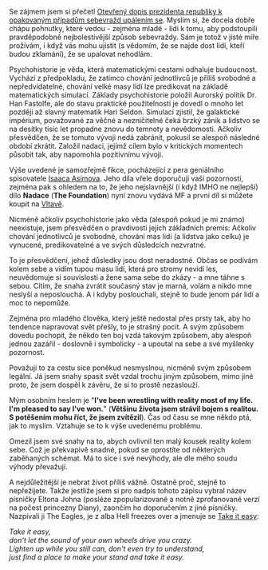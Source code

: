 <!-- dcterms:identifier = riderweblog#41 -->
<!-- dcterms:title = Like a candle in the wind... -->
<!-- np9:categoryId = 2 -->
<!-- x4w:category = Lidé a jiná zvěř -->
<!-- np9:authorId = 1 -->
<!-- np9:authorEmail = michal.valasek@altairis.cz -->
<!-- dcterms:creator = Michal Altair Valášek -->
<!-- dcterms:created = 2003-04-10T12:02:37+02:00 -->
<!-- dcterms:dateAccepted = 2003-04-10T12:02:37+02:00 -->

<p>Se zájmem jsem si přečetl <a href="http://www.klaus.cz/klaus2/asp/clanek.asp?id=GJeaEl15kfEr">Otevřený dopis prezidenta republiky k opakovaným případům sebevražd upálením se</a>. Myslím si, že docela dobře chápu pohnutky, které vedou - zejména mladé - lidi k tomu, aby podstoupili pravděpodobně nejbolestivější způsob sebevraždy. Sám je totož v jisté míře prožívám, i když vás mohu ujistit (s vědomím, že se najde dost lidí, kteří budou zklamání), že se upalovat nehodlám.</p>
<p>Psychohistorie je věda, která matematickými cestami odhaluje budoucnost. Vychází z předpokladu, že zatímco chování jednotlivců je příliš svobodné a nepředvídatelné, chování velké masy lidí lze predikovat na základě matematických simulací. Základy psychohistorie položil Aurorský politik Dr. Han Fastolfe, ale do stavu praktické použitelnosti je dovedl o mnoho let později až slavný matematik Hari Seldon. Simulací zjistil, že galaktické impérium, považované za věčné&nbsp;a nezničitelné čeká brzký zánik a lidstvo se na desítky tisíc let propadne znovu do temnoty a nevědomosti. Ačkoliv přesvědčen, že se tomuto vývoji nedá zabránit, pokusil se alespoň následné období zkrátit. Založil nadaci, jejímž cílem bylo v kritických momentech působit tak, aby napomohla pozitivnímu vývoji.</p>
<p>Výše uvedené je samozřejmě fikce, pocházející z pera geniálního spisovatele&nbsp;<a href="http://www.asimovians.com/">Isaaca Asimova</a>. Jeho díla vřele doporučuji vaší pozornosti, zejména pak s ohledem na to, že jeho nejslavnější (i když IMHO ne nejlepší) dílo <strong>Nadace</strong> (<strong>The Foundation</strong>) nyní znovu vydává MF a první díl si můžete koupit na <a href="http://www.vltava.cz/Store/GoodsDetail.asp?c=IsaacAsimov&sCGoodsID=SE00089948">Vltavě</a>.</p>
<p>Nicméně ačkoliv psychohistorie jako věda (alespoň pokud je mi známo) neexistuje, jsem přesvědčen o pravdivosti jejích základních premis: Ačkoliv chování jednotlivců je svobodné, chování mas lidí (a lidstva jako celku) je vynucené, predikovatelné a ve svých důsledcích nezvratné.</p>
<p>To je přesvědčení, jehož důsledky jsou dost neradostné. Občas se podívám kolem sebe a vidím tupou masu lidí, která pro stromy nevidí les, neuvědomuje si souvislosti a žene sama sebe do zkázy - a mne táhne s sebou. Cítím, že snaha zvrátit současný stav je marná, volám a nikdo mne neslyší a neposlouchá. A i kdyby poslouchali, stejně to bude jenom pár lidí a moc to nepomůže.</p>
<p>Zejména pro mladého člověka, který ještě nedostal přes prsty tak, aby ho tendence napravovat svět přešly, to je strašný pocit. A svým způsobem dovedu pochopit, že někdo ten boj vzdá takovým způsobem, aby alespoň jednou zazářil - doslovně i symbolicky -&nbsp;a upoutal na sebe a své myšlenky pozornost.</p>
<p>Považuji to za cestu sice poněkud nesmyslnou, nicméně svým způsobem legální. Já jsem snahy spasit svět vzdal trochu jiným způsobem, mimo jiné proto, že jsem dospěl k závěru, že si to prostě nezaslouží.</p>
<p>Mým osobním heslem je "<strong>I've been&nbsp;wrestling with reality most of my life. I'm pleased to say I've won.</strong>" (<strong>Většinu života jsem strávil bojem s realitou. S potěšením mohu říct, že jsem zvítězil</strong>). Čas od času se mne někdo ptá, jak to myslím. Vztahuje se to k výše uvedenému problému.</p>
<p>Omezil jsem své snahy na to, abych ovlivnil ten malý kousek reality kolem sebe. Což je překvapivě snadné, pokud se oprostíte od některých zaběhaných schémat. Má to sice i své nevýhody, ale dle mého soudu výhody převažují.</p>
<p>A nejdůležitější je nebrat život příliš vážně. Ostatně proč, stejně to nepřežijete. Takže jestliže jsem si pro nadpis tohoto zápisu vybral název písničky Eltona Johna (posléze zpopularizované a notně zprofanované verzí na počest princezny Diany), zaončím ho doporučením z jiné písničky. Nazpívali ji The Eagles, je z alba Hell freezes over a&nbsp;jmenuje se <a href="http://www.davemcnally.com/lyrics/TheEagles/TAKEITEASY.asp">Take it easy</a>:</p>
<p><em>Take it easy,<br>don't let the sound of your own wheels drive you crazy.<br>Lighten up while you still can, don't even try to understand,<br>just find a place to make your stand and take it easy.</em></p>